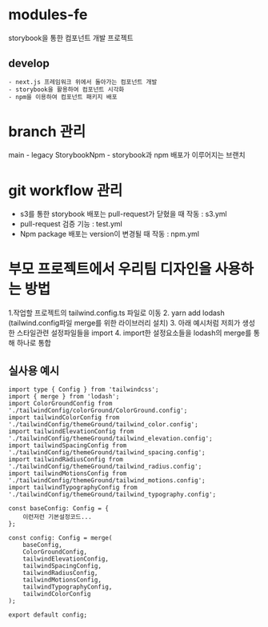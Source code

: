 # modules-fe

storybook을 통한 컴포넌트 개발 프로젝트

## develop

```bash
- next.js 프레임워크 위에서 돌아가는 컴포넌트 개발
- storybook을 활용하여 컴포넌트 시각화
- npm을 이용하여 컴포넌트 패키지 배포
```

# branch 관리

main - legacy
StorybookNpm - storybook과 npm 배포가 이루어지는 브랜치

# git workflow 관리

- s3를 통한 storybook 배포는 pull-request가 닫혔을 때 작동 : s3.yml
- pull-request 검증 기능 : test.yml
- Npm package 배포는 version이 변경될 때 작동 : npm.yml

# 부모 프로젝트에서 우리팀 디자인을 사용하는 방법
1.작업할 프로젝트의 tailwind.config.ts 파일로 이동
2. yarn add lodash (tailwind.config파일 merge를 위한 라이브러리 설치)
3. 아래 예시처럼 저희가 생성한 스타일관련 설정파일들을 import
4. import한 설정요소들을 lodash의 merge를 통해 하나로 통합

## 실사용 예시
   
```
import type { Config } from 'tailwindcss';
import { merge } from 'lodash';
import ColorGroundConfig from './tailwindConfig/colorGround/ColorGround.config';
import tailwindColorConfig from './tailwindConfig/themeGround/tailwind_color.config';
import tailwindElevationConfig from './tailwindConfig/themeGround/tailwind_elevation.config';
import tailwindSpacingConfig from './tailwindConfig/themeGround/tailwind_spacing.config';
import tailwindRadiusConfig from './tailwindConfig/themeGround/tailwind_radius.config';
import tailwindMotionsConfig from './tailwindConfig/themeGround/tailwind_motions.config';
import tailwindTypographyConfig from './tailwindConfig/themeGround/tailwind_typography.config';

const baseConfig: Config = {
    이런저런 기본설정코드...
};

const config: Config = merge(
    baseConfig,
    ColorGroundConfig,
    tailwindElevationConfig,
    tailwindSpacingConfig,
    tailwindRadiusConfig,
    tailwindMotionsConfig,
    tailwindTypographyConfig,
    tailwindColorConfig
);

export default config;
```
